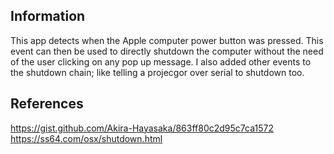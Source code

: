 ## Information
This app detects when the Apple computer power button was pressed. This event can then be used to directly shutdown the computer without the need of the user clicking on any pop up message. I also added other events to the shutdown chain; like telling a projecgor over serial to shutdown too.

## References
https://gist.github.com/Akira-Hayasaka/863ff80c2d95c7ca1572
https://ss64.com/osx/shutdown.html
